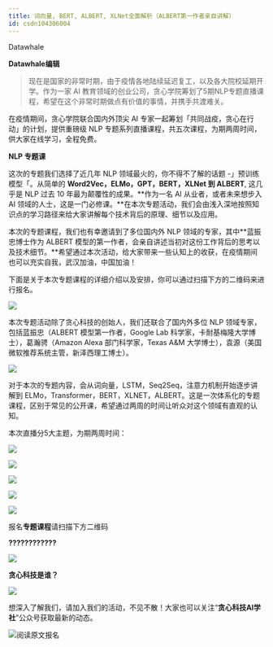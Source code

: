 ```yaml
---
title: 词向量, BERT, ALBERT, XLNet全面解析（ALBERT第一作者亲自讲解）
id: csdn104306004
---
```


Datawhale

**Datawhale编辑**

> 现在是国家的非常时期，由于疫情各地陆续延迟复工，以及各大院校延期开学。作为一家 AI 教育领域的创业公司，贪心学院筹划了5期NLP专题直播课程，希望在这个非常时期做点有价值的事情，并携手共渡难关。

在疫情期间，贪心学院联合国内外顶尖 AI 专家一起筹划「共同战疫，贪心在行动」的计划，提供重磅级 NLP 专题系列直播课程，共五次课程，为期两周时间，供大家在线学习，全程免费。

**NLP 专题课**

这次的专题我们选择了近几年 NLP 领域最火的，你不得不了解的话题 -」预训练模型「。从简单的 **Word2Vec，ELMo，GPT，BERT，XLNet 到 ALBERT**, 这几乎是 NLP 过去 10 年最为颠覆性的成果。**作为一名 AI 从业者，或者未来想步入 AI 领域的人士，这是一门必修课。**在本次专题活动，我们会由浅入深地按照知识点的学习路径来给大家讲解每个技术背后的原理、细节以及应用。

本次的专题课程，我们也有幸邀请到了多位国内外 NLP 领域的专家，其中**蓝振忠博士作为 ALBERT 模型的第一作者，会亲自讲述当初对这份工作背后的思考以及技术细节。**希望通过本次活动，给大家带来一些认知上的收获，在疫情期间也可以充实自我，武汉加油，中国加油！

下面是关于本次专题课程的详细介绍以及安排，你可以通过扫描下方的二维码来进行报名。

![](../img/67d5bdaf144f6976b90efd3596b663be.png)

本次专题活动除了贪心科技的创始人，我们还联合了国内外多位 NLP 领域专家，包括蓝振忠（ALBERT 模型第一作者，Google Lab 科学家，卡耐基梅隆大学博士），葛瀚骋（Amazon Alexa 部门科学家，Texas A&M 大学博士），袁源（美国微软推荐系统主管，新泽西理工博士）。

![](../img/9f7eadab27a3f7eb2c2f09dc088960db.png)

对于本次的专题内容，会从词向量，LSTM，Seq2Seq，注意力机制开始逐步讲解到 ELMo，Transformer，BERT，XLNET，ALBERT。这是一次体系化的专题课程，区别于常见的公开课，希望通过两周的时间让听众对这个领域有直观的认知。

本次直播分5大主题，为期两周时间：

![](../img/8510cf492b7843954935946e63a42d89.png)

![](../img/aebbbc873ef31140dfbbbf1d09045fd3.png)

![](../img/0464cf4ab047ae5d046ccac16fce0eb4.png)

![](../img/30a7c8bb3b6356cdf29d2a01a07d433a.png)

![](../img/8ab23cefe3996f1adb9170b8ac966a2f.png)

报名**专题课程**请扫描下方二维码

**????????????**

![](../img/67d5bdaf144f6976b90efd3596b663be.png)

**贪心科技是谁？**

![](../img/5bd95c951dfe2d48a8ebc299a9e75fca.png)

想深入了解我们，请加入我们的活动，不见不散！大家也可以关注“**贪心科技AI学社**”公众号获取最新的动态。

![](../img/9d2ae319d591a9f6b9c25a82e0642568.png)阅读原文报名
